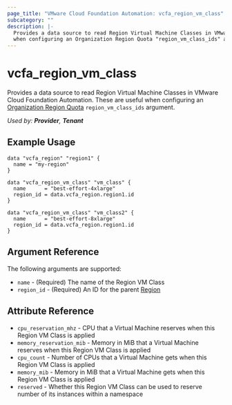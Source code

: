 ```yaml
---
page_title: "VMware Cloud Foundation Automation: vcfa_region_vm_class"
subcategory: ""
description: |-
  Provides a data source to read Region Virtual Machine Classes in VMware Cloud Foundation Automation. These are useful
  when configuring an Organization Region Quota "region_vm_class_ids" argument.
---
```


# vcfa_region_vm_class

Provides a data source to read Region Virtual Machine Classes in VMware Cloud Foundation Automation. These are useful
when configuring an [Organization Region Quota](/providers/vmware/vcfa/latest/docs/resources/org_region_quota) `region_vm_class_ids` argument.

_Used by: **Provider**, **Tenant**_

## Example Usage

```hcl
data "vcfa_region" "region1" {
  name = "my-region"
}

data "vcfa_region_vm_class" "vm_class" {
  name      = "best-effort-4xlarge"
  region_id = data.vcfa_region.region1.id
}

data "vcfa_region_vm_class" "vm_class2" {
  name      = "best-effort-8xlarge"
  region_id = data.vcfa_region.region1.id
}
```

## Argument Reference

The following arguments are supported:

- `name` - (Required) The name of the Region VM Class
- `region_id` - (Required) An ID for the parent [Region](/providers/vmware/vcfa/latest/docs/data-sources/region)

## Attribute Reference

- `cpu_reservation_mhz` - CPU that a Virtual Machine reserves when this Region VM Class is applied
- `memory_reservation_mib` - Memory in MiB that a Virtual Machine reserves when this Region VM Class is applied
- `cpu_count` - Number of CPUs that a Virtual Machine gets when this Region VM Class is applied
- `memory_mib` - Memory in MiB that a Virtual Machine gets when this Region VM Class is applied
- `reserved` - Whether this Region VM Class can be used to reserve number of its instances within a namespace
